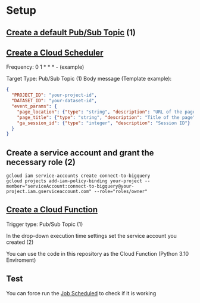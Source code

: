 # Setup

## [Create a default Pub/Sub Topic](https://console.cloud.google.com/cloudpubsub/topic/) (1)

## [Create a Cloud Scheduler](https://console.cloud.google.com/cloudscheduler)
Frequency:
0 1 * * * - (example)

Target Type:
Pub/Sub
Topic (1)
Body message (Template example):
```json
{
  "PROJECT_ID": "your-project-id",
  "DATASET_ID": "your-dataset-id",
  "event_params": {
    "page_location": {"type": "string", "description": "URL of the page"},
    "page_title": {"type": "string", "description": "Title of the page"},
    "ga_session_id": {"type": "integer", "description": "Session ID"}
  }
}
```
## Create a service account and grant the necessary role (2)
```
gcloud iam service-accounts create connect-to-bigquery
gcloud projects add-iam-policy-binding your-project --member="serviceAccount:connect-to-bigquery@your-project.iam.gserviceaccount.com" --role="roles/owner"
```

## [Create a Cloud Function](https://console.cloud.google.com/functions/list)
Trigger type:
Pub/Sub
Topic (1)

In the drop-down execution time settings set the service account you created (2)

You can use the code in this repository as the Cloud Function (Python 3.10 Enviroment)

## Test
You can force run the [Job Scheduled](https://console.cloud.google.com/cloudscheduler) to check if it is working
